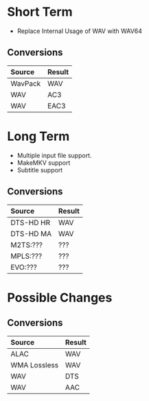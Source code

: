 # Short Term #

  * Replace Internal Usage of WAV with WAV64

## Conversions ##
| Source | Result |
|:-------|:-------|
| WavPack | WAV |
| WAV | AC3 |
| WAV | EAC3 |



# Long Term #

  * Multiple input file support.
  * MakeMKV support
  * Subtitle support

## Conversions ##
| Source | Result |
|:-------|:-------|
| DTS-HD HR | WAV |
| DTS-HD MA | WAV |
| M2TS:??? | ??? |
| MPLS:??? | ??? |
| EVO:??? | ??? |


# Possible Changes #

## Conversions ##
| Source | Result |
|:-------|:-------|
| ALAC | WAV |
| WMA Lossless | WAV |
| WAV | DTS |
| WAV | AAC |